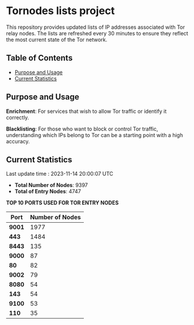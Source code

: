 # Tornodes lists project

This repository provides updated lists of IP addresses associated with Tor relay nodes. The lists are refreshed every 30 minutes to ensure they reflect the most current state of the Tor network.

## Table of Contents

- [Purpose and Usage](#purpose-and-usage)
- [Current Statistics](#current-statistics)


## Purpose and Usage

**Enrichment**: For services that wish to allow Tor traffic or identify it correctly.

**Blacklisting**: For those who want to block or control Tor traffic, understanding which IPs belong to Tor can be a starting point with a high accuracy.

## Current Statistics

Last update time : 2023-11-14 20:00:07 UTC

- **Total Number of Nodes**: 9397
- **Total of Entry Nodes**: 4747

**TOP 10 PORTS USED FOR TOR ENTRY NODES**

| **Port** | **Number of Nodes** |
|------|-----------------|
| **9001**   | 1977  |
| **443**   | 1484  |
| **8443**   | 135  |
| **9000**   | 87  |
| **80**   | 82  |
| **9002**   | 79  |
| **8080**   | 54  |
| **143**   | 54  |
| **9100**   | 53  |
| **110**   | 35  |

